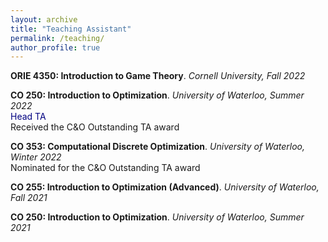 ```yaml
---
layout: archive
title: "Teaching Assistant"
permalink: /teaching/
author_profile: true
---
```



__ORIE 4350: Introduction to Game Theory__. _Cornell University, Fall 2022_

__CO 250: Introduction to Optimization__. _University of Waterloo, Summer 2022_\
<span style="color:#000080">Head TA</span>\
Received the C&O Outstanding TA award

__CO 353: Computational Discrete Optimization__. _University of Waterloo, Winter 2022_\
Nominated for the C&O Outstanding TA award

__CO 255: Introduction to Optimization (Advanced)__. _University of Waterloo, Fall 2021_

__CO 250: Introduction to Optimization__.
_University of Waterloo, Summer 2021_